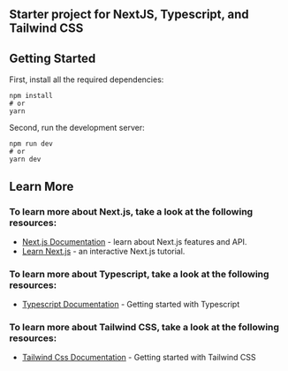 ## Starter project for NextJS, Typescript, and Tailwind CSS

## Getting Started

First, install all the required dependencies:
```
npm install
# or
yarn
```

Second, run the development server:
```
npm run dev
# or
yarn dev
```

## Learn More
### To learn more about Next.js, take a look at the following resources:

- [Next.js Documentation](https://nextjs.org/docs) - learn about Next.js features and API.
- [Learn Next.js](https://nextjs.org/learn) - an interactive Next.js tutorial.

### To learn more about Typescript, take a look at the following resources:

- [Typescript Documentation](https://www.typescriptlang.org/docs/) - Getting started with Typescript

### To learn more about Tailwind CSS, take a look at the following resources:

- [Tailwind Css Documentation](https://tailwindcss.com/docs) - Getting started with Tailwind CSS
